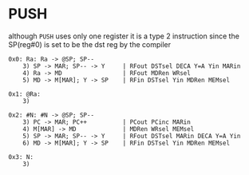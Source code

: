 # PUSH

although `PUSH` uses only one register it is a type 2 instruction since the SP(reg#0) is set to be the dst reg by the compiler

```text
0x0: Ra: Ra -> @SP; SP--
    3) SP -> MAR; SP-- -> Y     | RFout DSTsel DECA Y=A Yin MARin
    4) Ra -> MD                 | RFout MDRen WRsel
    5) MD -> M[MAR]; Y -> SP    | RFin DSTsel Yin MDRen MEMsel

0x1: @Ra:
    3)

0x2: #N: #N -> @SP; SP--
    3) PC -> MAR; PC++          | PCout PCinc MARin
    4) M[MAR] -> MD             | MDRen WRsel MEMsel
    5) SP -> MAR; SP-- -> Y     | RFout DSTsel MARin DECA Y=A Yin
    6) MD -> M[MAR]; Y -> SP    | RFin DSTsel Yin MDRen MEMsel

0x3: N:
    3)
```
